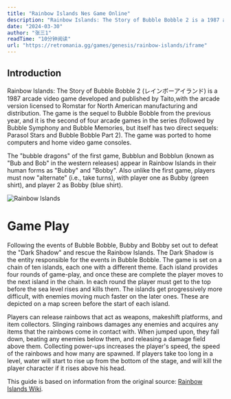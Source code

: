 ```yaml
---
title: "Rainbow Islands Nes Game Online"
description: "Rainbow Islands: The Story of Bubble Bobble 2 is a 1987 arcade video game developed and published by Taito,with the arcade version licensed to Romstar for North American manufacturing and distribution. The game is the sequel to Bubble Bobble from the previous year, and it is the second of four arcade games in the series (followed by Bubble Symphony and Bubble Memories, but itself has two direct sequels: Parasol Stars and Bubble Bobble Part 2). The game was ported to home computers and home video game consoles."
date: "2024-03-30"
author: "张三1"
readTime: "10分钟阅读"
url: "https://retromania.gg/games/genesis/rainbow-islands/iframe"
---
```


## Introduction 

Rainbow Islands: The Story of Bubble Bobble 2 (レインボーアイランド) is a 1987 arcade video game developed and published by Taito,with the arcade version licensed to Romstar for North American manufacturing and distribution. The game is the sequel to Bubble Bobble from the previous year, and it is the second of four arcade games in the series (followed by Bubble Symphony and Bubble Memories, but itself has two direct sequels: Parasol Stars and Bubble Bobble Part 2). The game was ported to home computers and home video game consoles.

The "bubble dragons" of the first game, Bubblun and Bobblun (known as "Bub and Bob" in the western releases) appear in Rainbow Islands in their human forms as "Bubby" and "Bobby". Also unlike the first game, players must now "alternate" (i.e., take turns), with player one as Bubby (green shirt), and player 2 as Bobby (blue shirt).

![Rainbow Islands](https://picx.zhimg.com/80/v2-20b1a0cd56fa4f9f5a979a1cec791904_1440w.webp)

# Game Play

Following the events of Bubble Bobble, Bubby and Bobby set out to defeat the "Dark Shadow" and rescue the Rainbow Islands. The Dark Shadow is the entity responsible for the events in Bubble Bobble. The game is set on a chain of ten islands, each one with a different theme. Each island provides four rounds of game-play, and once these are complete the player moves to the next island in the chain. In each round the player must get to the top before the sea level rises and kills them. The islands get progressively more difficult, with enemies moving much faster on the later ones. These are depicted on a map screen before the start of each island.

Players can release rainbows that act as weapons, makeshift platforms, and item collectors. Slinging rainbows damages any enemies and acquires any items that the rainbows come in contact with. When jumped upon, they fall down, beating any enemies below them, and releasing a damage field above them. Collecting power-ups increases the player's speed, the speed of the rainbows and how many are spawned. If players take too long in a level, water will start to rise up from the bottom of the stage, and will kill the player character if it rises above his head.

This guide is based on information from the original source: [Rainbow Islands Wiki](https://en.wikipedia.org/wiki/Rainbow_Islands:_The_Story_of_Bubble_Bobble_2).